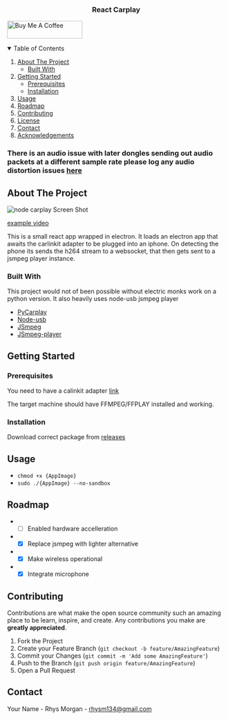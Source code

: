 
<h3 align="center">React Carplay</h3>


<a href="https://www.buymeacoffee.com/rhysm" target="_blank"><img src="https://cdn.buymeacoffee.com/buttons/default-orange.png" alt="Buy Me A Coffee" height="41" width="174"></a>   



<!-- TABLE OF CONTENTS -->
<details open="open">
  <summary>Table of Contents</summary>
  <ol>
    <li>
      <a href="#about-the-project">About The Project</a>
      <ul>
        <li><a href="#built-with">Built With</a></li>
      </ul>
    </li>
    <li>
      <a href="#getting-started">Getting Started</a>
      <ul>
        <li><a href="#prerequisites">Prerequisites</a></li>
        <li><a href="#installation">Installation</a></li>
      </ul>
    </li>
    <li><a href="#usage">Usage</a></li>
    <li><a href="#roadmap">Roadmap</a></li>
    <li><a href="#contributing">Contributing</a></li>
    <li><a href="#license">License</a></li>
    <li><a href="#contact">Contact</a></li>
    <li><a href="#acknowledgements">Acknowledgements</a></li>
  </ol>
</details>

### There is an audio issue with later dongles sending out audio packets at a different sample rate please log any audio distortion issues [here](https://github.com/rhysmorgan134/react-carplay/issues/23)

<!-- ABOUT THE PROJECT -->
## About The Project

![node carplay Screen Shot](https://i.imgur.com/egkvgau.png)

[example video](https://youtu.be/mBeYd7RNw1w)

This is a small react app wrapped in electron. It loads an electron app that awaits the carlinkit adapter to be plugged into an iphone.
On detecting the phone its sends the h264 stream to a websocket, that then gets sent to a jsmpeg player instance.

### Built With

This project would not of been possible without electric monks work on a python version. It also heavily uses node-usb jsmpeg player
* [PyCarplay](https://github.com/electric-monk/pycarplay)
* [Node-usb](https://github.com/tessel/node-usb)
* [JSmpeg](https://github.com/phoboslab/jsmpeg)
* [JSmpeg-player](https://github.com/cycjimmy/jsmpeg-player)



<!-- GETTING STARTED -->
## Getting Started



### Prerequisites

You need to have a calinkit adapter [link](https://amzn.to/3jwLT46) 

The target machine should have FFMPEG/FFPLAY installed and working.

### Installation

Download correct package from [releases](https://github.com/rhysmorgan134/react-carplay/releases)



<!-- USAGE EXAMPLES -->
## Usage

* ```chmod +x {AppImage}```
* ```sudo ./{AppImage} --no-sandbox```


<!-- ROADMAP -->
## Roadmap

*  - [ ] Enabled hardware accelleration
*  - [x] Replace jsmpeg with lighter alternative
*  - [x] Make wireless operational 
*  - [x] Integrate microphone

<!-- CONTRIBUTING -->
## Contributing

Contributions are what make the open source community such an amazing place to be learn, inspire, and create. Any contributions you make are **greatly appreciated**.

1. Fork the Project
2. Create your Feature Branch (`git checkout -b feature/AmazingFeature`)
3. Commit your Changes (`git commit -m 'Add some AmazingFeature'`)
4. Push to the Branch (`git push origin feature/AmazingFeature`)
5. Open a Pull Request





<!-- CONTACT -->
## Contact

Your Name - Rhys Morgan - rhysm134@gmail.com

